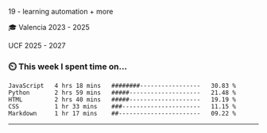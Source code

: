 19 - learning automation + more


🎓
Valencia 2023 - 2025

UCF 2025 - 2027


### ⏲️ This week I spent time on...
<!--START_SECTION:waka-->

```text
JavaScript   4 hrs 18 mins   ########-----------------   30.83 %
Python       2 hrs 59 mins   #####--------------------   21.48 %
HTML         2 hrs 40 mins   #####--------------------   19.19 %
CSS          1 hr 33 mins    ###----------------------   11.15 %
Markdown     1 hr 17 mins    ##-----------------------   09.22 %
```

<!--END_SECTION:waka-->

-------
